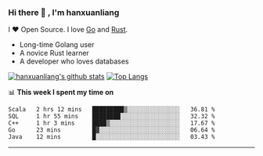 ### Hi there 👋 , I'm hanxuanliang

<!--
**hanxuanliang/hanxuanliang** is a ✨ _special_ ✨ repository because its `README.md` (this file) appears on your GitHub profile.

Here are some ideas to get you started:

- 🔭 I’m currently working on ...
- 🌱 I’m currently learning ...
- 👯 I’m looking to collaborate on ...
- 🤔 I’m looking for help with ...
- 💬 Ask me about ...
- 📫 How to reach me: ...
- 😄 Pronouns: ...
- ⚡ Fun fact: ...
-->
I ❤ Open Source. I love [Go](https://golang.org) and [Rust](https://www.rust-lang.org/zh-CN/).

* Long-time Golang user
* A novice Rust learner
* A developer who loves databases

[![hanxuanliang's github stats](https://github-readme-stats.vercel.app/api/top-langs/?username=hanxuanliang&hide=html)](https://github.com/anuraghazra/github-readme-stats)
[![Top Langs](https://github-readme-stats.vercel.app/api?username=hanxuanliang&show_icons=true&count_private=true&line_height=40)](https://github.com/anuraghazra/github-readme-stats)

📊 **This week I spent my time on**
<!--START_SECTION:waka-->
```text
Scala   2 hrs 12 mins   █████████▒░░░░░░░░░░░░░░░   36.81 % 
SQL     1 hr 55 mins    ████████░░░░░░░░░░░░░░░░░   32.32 % 
C++     1 hr 3 mins     ████▒░░░░░░░░░░░░░░░░░░░░   17.67 % 
Go      23 mins         █▓░░░░░░░░░░░░░░░░░░░░░░░   06.64 % 
Java    12 mins         █░░░░░░░░░░░░░░░░░░░░░░░░   03.43 % 
```
<!--END_SECTION:waka-->

***
